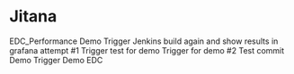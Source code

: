 # Jitana
EDC_Performance Demo
Trigger Jenkins build again and show results in grafana attempt #1
Trigger test for demo
Trigger for demo #2
Test commit Demo
Trigger Demo EDC
